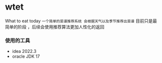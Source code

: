 # wtet
What to eat today
`一个简单的菜谱推荐系统 会根据天气以及季节推荐出菜谱`
 目前只是最简单的阶段 ，后续会使用推荐算法更加人性化的返回
### 使用的工具
- idea 2022.3
- oracle JDK 17 

